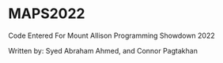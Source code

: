# MAPS2022
Code Entered For Mount Allison Programming Showdown 2022

Written by: Syed Abraham Ahmed, and Connor Pagtakhan
